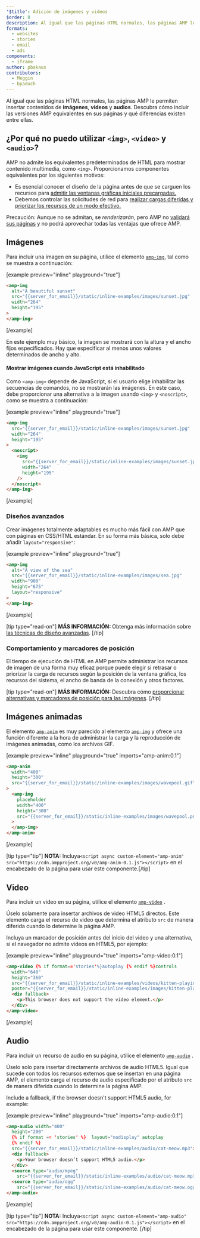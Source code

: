 ```yaml
---
'$title': Adición de imágenes y videos
$order: 8
description: Al igual que las páginas HTML normales, las páginas AMP le permiten insertar contenidos de imágenes, videos y  audios. Descubra cómo...
formats:
  - websites
  - stories
  - email
  - ads
components:
  - iframe
author: pbakaus
contributors:
  - Meggin
  - bpaduch
---
```


Al igual que las páginas HTML normales, las páginas AMP le permiten insertar contenidos de **imágenes**, **videos** y **audios**. Descubra cómo incluir las versiones AMP equivalentes en sus páginas y qué diferencias existen entre ellas.

## ¿Por qué no puedo utilizar <code>&lt;img></code>, <code>&lt;video></code> y <code>&lt;audio></code>?

AMP no admite los equivalentes predeterminados de HTML para mostrar contenido multimedia, como `<img>`. Proporcionamos componentes equivalentes por los siguientes motivos:

- Es esencial conocer el diseño de la página antes de que se carguen los recursos para [admitir las ventanas gráficas iniciales precargadas.](../../../../about/how-amp-works.html#size-all-resources-statically)
- Debemos controlar las solicitudes de red para [realizar cargas diferidas y priorizar los recursos de un modo efectivo.](../../../../about/how-amp-works.html#prioritize-resource-loading)

Precaución: Aunque no se admitan, se _renderizarán_, pero AMP no [validará sus páginas](../../../../documentation/guides-and-tutorials/learn/validation-workflow/validate_amp.md) y no podrá aprovechar todas las ventajas que ofrece AMP.

## Imágenes

Para incluir una imagen en su página, utilice el elemento [`amp-img`](../../../../documentation/components/reference/amp-img.md), tal como se muestra a continuación:

[example preview="inline" playground="true"]

```html
<amp-img
  alt="A beautiful sunset"
  src="{{server_for_email}}/static/inline-examples/images/sunset.jpg"
  width="264"
  height="195"
>
</amp-img>
```

[/example]

En este ejemplo muy básico, la imagen se mostrará con la altura y el ancho fijos especificados. Hay que especificar al menos unos valores determinados de ancho y alto.

#### Mostrar imágenes cuando JavaScript está inhabilitado

Como `<amp-img>` depende de JavaScript, si el usuario elige inhabilitar las secuencias de comandos, no se mostrarán las imágenes. En este caso, debe proporcionar una alternativa a la imagen usando `<img>` y `<noscript>`, como se muestra a continuación:

[example preview="inline" playground="true"]

```html
<amp-img
  src="{{server_for_email}}/static/inline-examples/images/sunset.jpg"
  width="264"
  height="195"
>
  <noscript>
    <img
      src="{{server_for_email}}/static/inline-examples/images/sunset.jpg"
      width="264"
      height="195"
    />
  </noscript>
</amp-img>
```

[/example]

### Diseños avanzados

Crear imágenes totalmente adaptables es mucho más fácil con AMP que con páginas en CSS/HTML estándar. En su forma más básica, solo debe añadir `layout="responsive"`:

[example preview="inline" playground="true"]

```html
<amp-img
  alt="A view of the sea"
  src="{{server_for_email}}/static/inline-examples/images/sea.jpg"
  width="900"
  height="675"
  layout="responsive"
>
</amp-img>
```

[/example]

[tip type="read-on"] <strong>MÁS INFORMACIÓN: </strong> Obtenga más información sobre [las técnicas de diseño avanzadas](../../../../documentation/guides-and-tutorials/develop/style_and_layout/control_layout.md). [/tip]

### Comportamiento y marcadores de posición

El tiempo de ejecución de HTML en AMP permite administrar los recursos de imagen de una forma muy eficaz porque puede elegir si retrasar o priorizar la carga de recursos según la posición de la ventana gráfica, los recursos del sistema, el ancho de banda de la conexión y otros factores.

[tip type="read-on"] <strong>MÁS INFORMACIÓN: </strong> Descubra cómo [proporcionar alternativas y marcadores de posición para las imágenes](../../../../documentation/guides-and-tutorials/develop/style_and_layout/placeholders.md). [/tip]

## Imágenes animadas

El elemento [`amp-anim`](../../../../documentation/components/reference/amp-anim.md) es muy parecido al elemento [`amp-img`](../../../../documentation/components/reference/amp-img.md) y ofrece una función diferente a la hora de administrar la carga y la reproducción de imágenes animadas, como los archivos GIF.

[example preview="inline" playground="true" imports="amp-anim:0.1"]

```html
<amp-anim
  width="400"
  height="300"
  src="{{server_for_email}}/static/inline-examples/images/wavepool.gif"
>
  <amp-img
    placeholder
    width="400"
    height="300"
    src="{{server_for_email}}/static/inline-examples/images/wavepool.png"
  >
  </amp-img>
</amp-anim>
```

[/example]

[tip type="tip"] <strong>NOTA:</strong> Incluya`<script async custom-element="amp-anim" src="https://cdn.ampproject.org/v0/amp-anim-0.1.js"></script>` en el encabezado de la página para usar este componente.[/tip]

## Video

Para incluir un video en su página, utilice el elemento [`amp-video`](../../../../documentation/components/reference/amp-video.md) .

Úselo solamente para insertar archivos de video HTML5 directos. Este elemento carga el recurso de video que determina el atributo `src` de manera diferida cuando lo determine la página AMP.

Incluya un marcador de posición antes del inicio del video y una alternativa, si el navegador no admite videos en HTML5, por ejemplo:

[example preview="inline" playground="true" imports="amp-video:0.1"]

```html
<amp-video {% if format=='stories'%}autoplay {% endif %}controls
  width="640"
  height="360"
  src="{{server_for_email}}/static/inline-examples/videos/kitten-playing.mp4"
  poster="{{server_for_email}}/static/inline-examples/images/kitten-playing.png">
  <div fallback>
    <p>This browser does not support the video element.</p>
  </div>
</amp-video>
```

[/example]

## Audio

Para incluir un recurso de audio en su página, utilice el elemento [`amp-audio`](../../../../documentation/components/reference/amp-audio.md) .

Úselo solo para insertar directamente archivos de audio HTML5. Igual que sucede con todos los recursos externos que se insertan en una página AMP, el elemento carga el recurso de audio especificado por el atributo `src` de manera diferida cuando lo determine la página AMP.

Include a fallback, if the browser doesn't support HTML5 audio, for example:

[example preview="inline" playground="true" imports="amp-audio:0.1"]

```html
<amp-audio width="400"
  height="200"
  {% if format == 'stories' %}  layout="nodisplay" autoplay
  {% endif %}
  src="{{server_for_email}}/static/inline-examples/audio/cat-meow.mp3">
  <div fallback>
    <p>Your browser doesn’t support HTML5 audio.</p>
  </div>
  <source type="audio/mpeg"
    src="{{server_for_email}}/static/inline-examples/audio/cat-meow.mp3">
  <source type="audio/ogg"
    src="{{server_for_email}}/static/inline-examples/audio/cat-meow.ogg">
</amp-audio>
```

[/example]

[tip type="tip"] <strong>NOTA:</strong> Incluya`<script async custom-element="amp-audio" src="https://cdn.ampproject.org/v0/amp-audio-0.1.js"></script>` en el encabezado de la página para usar este componente. [/tip]
